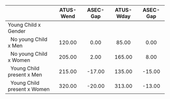 
|                      |    ATUS-Wend |     ASEC-Gap |    ATUS-Wday |     ASEC-Gap |
| -------------------- | :----------: | :----------: | :----------: | :----------: |
| Young Child x Gender |              |              |              |              |
| &nbsp;&nbsp;No young Child x Men |       120.00 |         0.00 |        85.00 |         0.00 |
| &nbsp;&nbsp;No young Child x Women |       205.00 |         2.00 |       165.00 |         8.00 |
| &nbsp;&nbsp;Young Child present x Men |       215.00 |       -17.00 |       135.00 |       -15.00 |
| &nbsp;&nbsp;Young Child present x Women |       320.00 |       -20.00 |       313.00 |       -13.00 |

